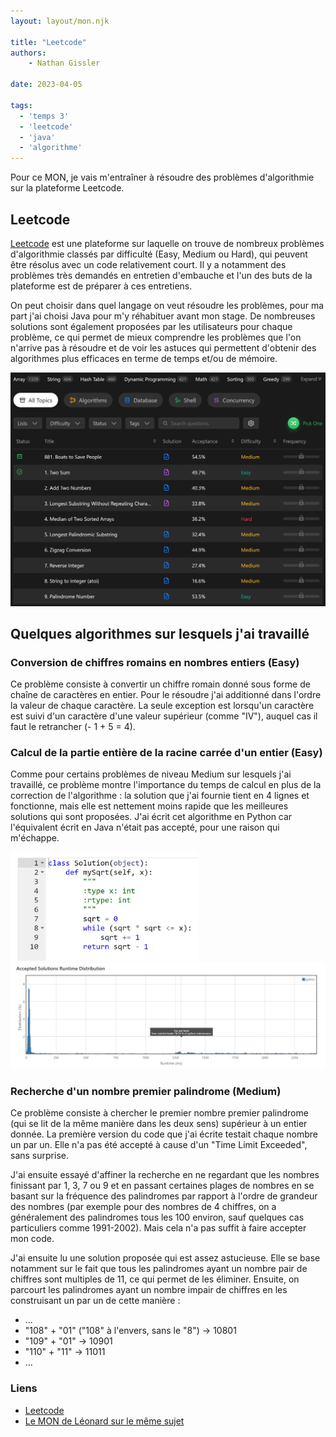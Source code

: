 ```yaml
---
layout: layout/mon.njk

title: "Leetcode"
authors:
    - Nathan Gissler

date: 2023-04-05

tags:
  - 'temps 3'
  - 'leetcode'
  - 'java'
  - 'algorithme'
---
```


<!-- début résumé -->

Pour ce MON, je vais m'entraîner à résoudre des problèmes d'algorithmie sur la plateforme Leetcode.

<!-- fin résumé -->

## Leetcode

[Leetcode](https://leetcode.com) est une plateforme sur laquelle on trouve de nombreux problèmes d'algorithmie classés par difficulté (Easy, Medium ou Hard), qui peuvent être résolus avec un code relativement court. Il y a notamment des problèmes très demandés en entretien d'embauche et l'un des buts de la plateforme est de préparer à ces entretiens.

On peut choisir dans quel langage on veut résoudre les problèmes, pour ma part j'ai choisi Java pour m'y réhabituer avant mon stage. De nombreuses solutions sont également proposées par les utilisateurs pour chaque problème, ce qui permet de mieux comprendre les problèmes que l'on n'arrive pas à résoudre et de voir les astuces qui permettent d'obtenir des algorithmes plus efficaces en terme de temps et/ou de mémoire.

<img src="leetcode.webp" alt="Leetcode" width="800"/>

## Quelques algorithmes sur lesquels j'ai travaillé

### Conversion de chiffres romains en nombres entiers (Easy)

Ce problème consiste à convertir un chiffre romain donné sous forme de chaîne de caractères en entier. Pour le résoudre j'ai additionné dans l'ordre la valeur de chaque caractère. La seule exception est lorsqu'un caractère est suivi d'un caractère d'une valeur supérieur (comme "IV"), auquel cas il faut le retrancher (- 1 + 5 = 4).

### Calcul de la partie entière de la racine carrée d'un entier (Easy)

Comme pour certains problèmes de niveau Medium sur lesquels j'ai travaillé, ce problème montre l'importance du temps de calcul en plus de la correction de l'algorithme : la solution que j'ai fournie tient en 4 lignes et fonctionne, mais elle est nettement moins rapide que les meilleures solutions qui sont proposées. J'ai écrit cet algorithme en Python car l'équivalent écrit en Java n'était pas accepté, pour une raison qui m'échappe.

<img src="code_sqrt.webp" alt="Code sqrt" width="300"/>

<img src="temps_exec_sqrt.webp" alt="Temps d'exécution sqrt" width="1000"/>

### Recherche d'un nombre premier palindrome (Medium)

Ce problème consiste à chercher le premier nombre premier palindrome (qui se lit de la même manière dans les deux sens) supérieur à un entier donnée. La première version du code que j'ai écrite testait chaque nombre un par un. Elle n'a pas été accepté à cause d'un "Time Limit Exceeded", sans surprise.

J'ai ensuite essayé d'affiner la recherche en ne regardant que les nombres finissant par 1, 3, 7 ou 9 et en passant certaines plages de nombres en se basant sur la fréquence des palindromes par rapport à l'ordre de grandeur des nombres (par exemple pour des nombres de 4 chiffres, on a généralement des palindromes tous les 100 environ, sauf quelques cas particuliers comme 1991-2002). Mais cela n'a pas suffit à faire accepter mon code.

J'ai ensuite lu une solution proposée qui est assez astucieuse. Elle se base notamment sur le fait que tous les palindromes ayant un nombre pair de chiffres sont multiples de 11, ce qui permet de les éliminer. Ensuite, on parcourt les palindromes ayant un nombre impair de chiffres en les construisant un par un de cette manière :

- ...
- "108" + "01" ("108" à l'envers, sans le "8") -> 10801
- "109" + "01" -> 10901
- "110" + "11" -> 11011
- ...

### Liens

- [Leetcode](https://leetcode.com)
- [Le MON de Léonard sur le même sujet](../../LB/Leetcode)